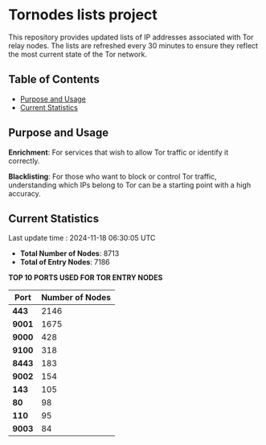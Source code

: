 # Tornodes lists project

This repository provides updated lists of IP addresses associated with Tor relay nodes. The lists are refreshed every 30 minutes to ensure they reflect the most current state of the Tor network.

## Table of Contents

- [Purpose and Usage](#purpose-and-usage)
- [Current Statistics](#current-statistics)


## Purpose and Usage

**Enrichment**: For services that wish to allow Tor traffic or identify it correctly.

**Blacklisting**: For those who want to block or control Tor traffic, understanding which IPs belong to Tor can be a starting point with a high accuracy.

## Current Statistics

Last update time : 2024-11-18 06:30:05 UTC

- **Total Number of Nodes**: 8713
- **Total of Entry Nodes**: 7186

**TOP 10 PORTS USED FOR TOR ENTRY NODES**

| **Port** | **Number of Nodes** |
|------|-----------------|
| **443**   | 2146  |
| **9001**   | 1675  |
| **9000**   | 428  |
| **9100**   | 318  |
| **8443**   | 183  |
| **9002**   | 154  |
| **143**   | 105  |
| **80**   | 98  |
| **110**   | 95  |
| **9003**   | 84  |

